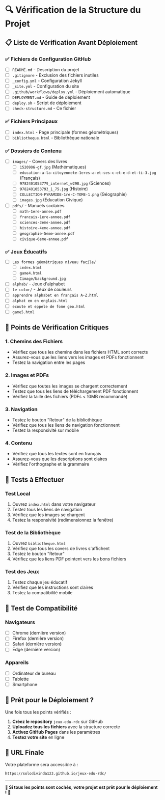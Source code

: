 # 🔍 Vérification de la Structure du Projet

## 📋 Liste de Vérification Avant Déploiement

### ✅ Fichiers de Configuration GitHub
- [ ] `README.md` - Description du projet
- [ ] `.gitignore` - Exclusion des fichiers inutiles
- [ ] `_config.yml` - Configuration Jekyll
- [ ] `_site.yml` - Configuration du site
- [ ] `.github/workflows/deploy.yml` - Déploiement automatique
- [ ] `DEPLOYMENT.md` - Guide de déploiement
- [ ] `deploy.sh` - Script de déploiement
- [ ] `check-structure.md` - Ce fichier

### ✅ Fichiers Principaux
- [ ] `index.html` - Page principale (formes géométriques)
- [ ] `bibliotheque.html` - Bibliothèque nationale

### ✅ Dossiers de Contenu
- [ ] `images/` - Covers des livres
  - [ ] `1520906-gf.jpg` (Mathématiques)
  - [ ] `education-a-la-citoyennete-1eres-a-et-ses-c-et-e-d-et-ti-3.jpg` (Français)
  - [ ] `9782401053779_internet_w290.jpg` (Sciences)
  - [ ] `9782401053793_1_75.jpg` (Histoire)
  - [ ] `COLLECTION-PYRAMIDE-1re-C-TOME-1.png` (Géographie)
  - [ ] `images.jpg` (Éducation Civique)

- [ ] `pdfs/` - Manuels scolaires
  - [ ] `math-1ere-annee.pdf`
  - [ ] `francais-1ere-annee.pdf`
  - [ ] `sciences-3eme-annee.pdf`
  - [ ] `histoire-4eme-annee.pdf`
  - [ ] `geographie-5eme-annee.pdf`
  - [ ] `civique-6eme-annee.pdf`

### ✅ Jeux Éducatifs
- [ ] `Les formes géométriques niveau facile/`
  - [ ] `index.html`
  - [ ] `game4.html`
  - [ ] `Iimage/background.jpg`

- [ ] `alphab/` - Jeux d'alphabet
- [ ] `le color/` - Jeux de couleurs
- [ ] `apprendre alphabet en français A-Z.html`
- [ ] `alphat en en englais.html`
- [ ] `ecoute et eppele de fome geo.html`
- [ ] `game5.html`

## 🚨 Points de Vérification Critiques

### 1. **Chemins des Fichiers**
- Vérifiez que tous les chemins dans les fichiers HTML sont corrects
- Assurez-vous que les liens vers les images et PDFs fonctionnent
- Testez la navigation entre les pages

### 2. **Images et PDFs**
- Vérifiez que toutes les images se chargent correctement
- Testez que tous les liens de téléchargement PDF fonctionnent
- Vérifiez la taille des fichiers (PDFs < 10MB recommandé)

### 3. **Navigation**
- Testez le bouton "Retour" de la bibliothèque
- Vérifiez que tous les liens de navigation fonctionnent
- Testez la responsivité sur mobile

### 4. **Contenu**
- Vérifiez que tous les textes sont en français
- Assurez-vous que les descriptions sont claires
- Vérifiez l'orthographe et la grammaire

## 🔧 Tests à Effectuer

### Test Local
1. Ouvrez `index.html` dans votre navigateur
2. Testez tous les liens de navigation
3. Vérifiez que les images se chargent
4. Testez la responsivité (redimensionnez la fenêtre)

### Test de la Bibliothèque
1. Ouvrez `bibliotheque.html`
2. Vérifiez que tous les covers de livres s'affichent
3. Testez le bouton "Retour"
4. Vérifiez que les liens PDF pointent vers les bons fichiers

### Test des Jeux
1. Testez chaque jeu éducatif
2. Vérifiez que les instructions sont claires
3. Testez la compatibilité mobile

## 📱 Test de Compatibilité

### Navigateurs
- [ ] Chrome (dernière version)
- [ ] Firefox (dernière version)
- [ ] Safari (dernière version)
- [ ] Edge (dernière version)

### Appareils
- [ ] Ordinateur de bureau
- [ ] Tablette
- [ ] Smartphone

## 🚀 Prêt pour le Déploiement ?

Une fois tous les points vérifiés :

1. **Créez le repository** `jeux-edu-rdc` sur GitHub
2. **Uploadez tous les fichiers** avec la structure correcte
3. **Activez GitHub Pages** dans les paramètres
4. **Testez votre site** en ligne

## 🎯 URL Finale

Votre plateforme sera accessible à :
```
https://solodivinda123.github.io/jeux-edu-rdc/
```

---

**🎉 Si tous les points sont cochés, votre projet est prêt pour le déploiement !** 🚀
